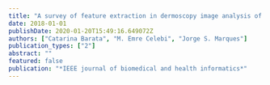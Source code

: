 ```yaml
---
title: "A survey of feature extraction in dermoscopy image analysis of skin cancer"
date: 2018-01-01
publishDate: 2020-01-20T15:49:16.649072Z
authors: ["Catarina Barata", "M. Emre Celebi", "Jorge S. Marques"]
publication_types: ["2"]
abstract: ""
featured: false
publication: "*IEEE journal of biomedical and health informatics*"
---
```


